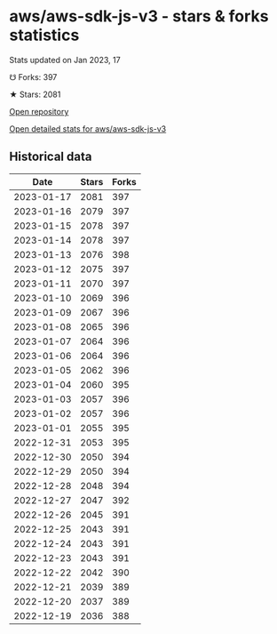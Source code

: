 # aws/aws-sdk-js-v3 - stars & forks statistics

Stats updated on Jan 2023, 17

☋ Forks: 397

★ Stars: 2081

[Open repository](https://github.com/aws/aws-sdk-js-v3)

[Open detailed stats for aws/aws-sdk-js-v3](https://reviewgithub.com/rep/aws/aws-sdk-js-v3)

## Historical data
| Date | Stars | Forks |
|------|-------|-------|
| 2023-01-17 | 2081 | 397 | 
| 2023-01-16 | 2079 | 397 | 
| 2023-01-15 | 2078 | 397 | 
| 2023-01-14 | 2078 | 397 | 
| 2023-01-13 | 2076 | 398 | 
| 2023-01-12 | 2075 | 397 | 
| 2023-01-11 | 2070 | 397 | 
| 2023-01-10 | 2069 | 396 | 
| 2023-01-09 | 2067 | 396 | 
| 2023-01-08 | 2065 | 396 | 
| 2023-01-07 | 2064 | 396 | 
| 2023-01-06 | 2064 | 396 | 
| 2023-01-05 | 2062 | 396 | 
| 2023-01-04 | 2060 | 395 | 
| 2023-01-03 | 2057 | 396 | 
| 2023-01-02 | 2057 | 396 | 
| 2023-01-01 | 2055 | 395 | 
| 2022-12-31 | 2053 | 395 | 
| 2022-12-30 | 2050 | 394 | 
| 2022-12-29 | 2050 | 394 | 
| 2022-12-28 | 2048 | 394 | 
| 2022-12-27 | 2047 | 392 | 
| 2022-12-26 | 2045 | 391 | 
| 2022-12-25 | 2043 | 391 | 
| 2022-12-24 | 2043 | 391 | 
| 2022-12-23 | 2043 | 391 | 
| 2022-12-22 | 2042 | 390 | 
| 2022-12-21 | 2039 | 389 | 
| 2022-12-20 | 2037 | 389 | 
| 2022-12-19 | 2036 | 388 | 

